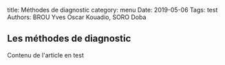 title: Méthodes de diagnostic
category: menu
Date: 2019-05-06
Tags: test
Authors: BROU Yves Oscar Kouadio, SORO Doba

## Les méthodes de diagnostic


Contenu de l'article en test